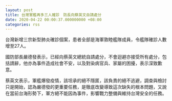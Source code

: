 ```yaml
---
layout: post
title: 台灣軍艦再多三人確診　防長向蔡英文自請處分
date: 2020-04-22 00:00:37.000000000 +08:00
categories: rss
---
```


台灣新增三宗新型肺炎確診個案，患者全部是海軍敦睦艦隊成員，令艦隊確診人數增至27人。

國防部長嚴德發表示，已經向蔡英文總統自請處分，不會迴避亦接受所有處分，包括請辭，他亦為事件造成社會不安，以及對染病官兵、家屬的困擾，表示深致歉意。

蔡英文表示，軍艦爆發疫情，該坦承的絕不隱匿，該負責的絕不逃避，調查與檢討只是開始，認為嚴德發的更重要任務，是徹底改變導致這次缺失的根本問題，又說在當前台海形勢下，軍方絕不能因為事件，影響戰力整備與維持台灣安全的任務。
